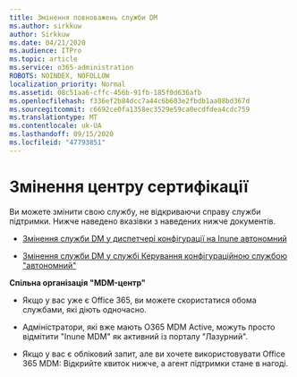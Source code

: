 ```yaml
---
title: Змінення повноважень служби DM
ms.author: sirkkuw
author: Sirkkuw
ms.date: 04/21/2020
ms.audience: ITPro
ms.topic: article
ms.service: o365-administration
ROBOTS: NOINDEX, NOFOLLOW
localization_priority: Normal
ms.assetid: 08c51aa6-cffc-456b-91fb-185f0d636afb
ms.openlocfilehash: f336ef2b84dcc7a44c6b603e2fbdb1aa08bd367d
ms.sourcegitcommit: c6692ce0fa1358ec3529e59ca0ecdfdea4cdc759
ms.translationtype: MT
ms.contentlocale: uk-UA
ms.lasthandoff: 09/15/2020
ms.locfileid: "47793851"
---
```

# <a name="change-intune-mdm-authority"></a>Змінення центру сертифікації

Ви можете змінити свою службу, не відкриваючи справу служби підтримки. Нижче наведено вказівки з наведених нижче документів.
  
- [Змінення служби DM у диспетчері конфігурації на Inune автономний](https://docs.microsoft.com/configmgr/mdm/deploy-use/migrate-change-mdm-authority)
    
- [Змінення служби DM у службі Керування конфігураційною службою "автономний"](https://docs.microsoft.com/configmgr/mdm/deploy-use/change-mdm-authority)
    
 **Спільна організація "MDM-центр"**
  
- Якщо у вас уже є Office 365, ви можете скористатися обома службами, які діють одночасно.
    
- Адміністратори, які вже мають O365 MDM Active, можуть просто відмітити "Inune MDM" як активний із порталу "Лазурний".
    
- Якщо у вас є обліковий запит, але ви хочете використовувати Office 365 MDM: Відкрийте квиток нижче, а агент підтримки стане в нагоді.
    

